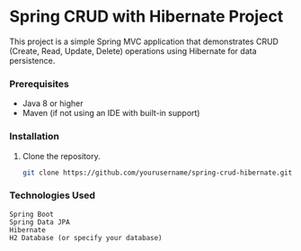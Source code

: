 # Spring CRUD with Hibernate Project

This project is a simple Spring MVC application that demonstrates CRUD (Create, Read, Update, Delete) operations using Hibernate for data persistence.

### Prerequisites

- Java 8 or higher
- Maven (if not using an IDE with built-in support)

### Installation

1. Clone the repository.
   ```bash
   git clone https://github.com/yourusername/spring-crud-hibernate.git

### Technologies Used
    Spring Boot
    Spring Data JPA
    Hibernate
    H2 Database (or specify your database) 

   

